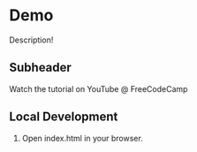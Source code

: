 # Demo

Description!

## Subheader

Watch the tutorial on YouTube @ FreeCodeCamp

## Local Development

1. Open index.html in your browser.
